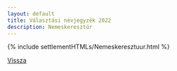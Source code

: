 ```yaml
---
layout: default
title: Választási névjegyzék 2022
description: Nemeskeresztúr
---
```


{% include settlementHTMLs/Nemeskeresztuur.html %}

[Vissza](../)